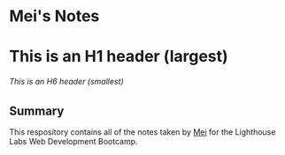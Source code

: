 # Mei's Notes
# This is an H1 header (largest)
###### This is an H6 header (smallest)

## Summary

This respository contains all of the notes taken by [Mei](https://github.com/MCNLin) for the Lighthouse Labs Web Development Bootcamp.

